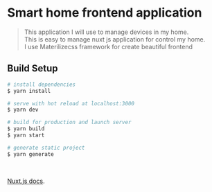 # Smart home frontend application

> This application I will use to manage devices in my home. <br />
> This is easy to manage nuxt js application for control my home. <br />
> I use Materilizecss  framework for create beautiful frontend

## Build Setup

``` bash
# install dependencies
$ yarn install

# serve with hot reload at localhost:3000
$ yarn dev

# build for production and launch server
$ yarn build
$ yarn start

# generate static project
$ yarn generate
```

<br />

[Nuxt.js docs](https://nuxtjs.org).
